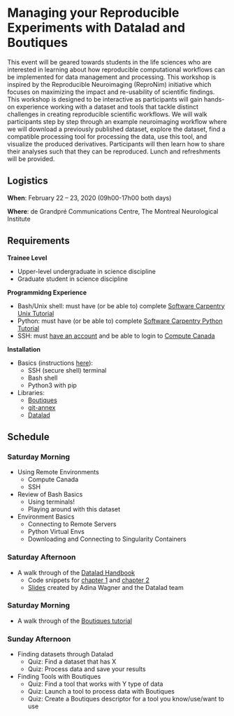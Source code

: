 # **Managing your Reproducible Experiments with Datalad and Boutiques**

This event will be geared towards students in the life sciences who are interested in learning about how reproducible computational workflows can be implemented for data management and processing. This workshop is inspired by the Reproducible Neuroimaging (ReproNim) initiative which focuses on maximizing the impact and re-usability of scientific findings. This workshop is designed to be interactive as participants will gain hands-on experience working with a dataset and tools that tackle distinct challenges in creating reproducible scientific workflows. We will walk participants step by step through an example neuroimaging workflow where we will download a previously published dataset, explore the dataset, find a compatible processing tool for processing the data, use this tool, and visualize the produced derivatives. Participants will then learn how to share their analyses such that they can be reproduced. Lunch and refreshments will be provided.

## **Logistics**

**When**: February 22 – 23, 2020 (09h00-17h00 both days)

**Where**: de Grandpré Communications Centre, The Montreal Neurological Institute

## **Requirements**

**Trainee Level**

- Upper-level undergraduate in science discipline
- Graduate student in science discipline

**Programmidng Experience**

- Bash/Unix shell: must have (or be able to) complete [Software Carpentry Unix Tutorial](https://swcarpentry.github.io/shell-novice/)
- Python: must have (or be able to) complete [Software Carpentry Python Tutorial](https://swcarpentry.github.io/python-novice-inflammation/)
- SSH: must [have an account](https://www.computecanada.ca/research-portal/account-management/apply-for-an-account/) and be able to login to [Compute Canada](https://docs.computecanada.ca/wiki/SSH)


**Installation**

- Basics (instructions [here](http://swc-osg-workshop.github.io/general/setup.html)):
  - SSH (secure shell) terminal
  - Bash shell
  - Python3 with pip
- Libraries:
  - [Boutiques](https://github.com/boutiques/boutiques#installation)
  - [git-annex](https://git-annex.branchable.com/install/)
  - [Datalad](https://www.datalad.org/get_datalad.html)

## Schedule

### Saturday Morning
- Using Remote Environments
  - Compute Canada
  - SSH
- Review of Bash Basics
  - Using terminals!
  - Playing around with this dataset
- Environment Basics
  - Connecting to Remote Servers
  - Python Virtual Envs
  - Downloading and Connecting to Singularity Containers


### Saturday Afternoon

- A walk through of the [Datalad Handbook](http://handbook.datalad.org/en/latest/)
  - Code snippets for [chapter 1](http://handbook.datalad.org/en/inm7/code_from_casts/01_dataset_basics_code.html) and [chapter 2](http://handbook.datalad.org/en/inm7/code_from_casts/02_reproducible_execution_code.html)
  - [Slides](https://github.com/datalad-handbook/course/blob/master/talks/PDFs/introduction_2h.pdf) created by Adina Wagner and the Datalad team

### Saturday Morning
- A walk through of the [Boutiques tutorial](https://github.com/neurolibre/boutiques-tutorial)

### Sunday Afternoon
- Finding datasets through Datalad 
  - Quiz: Find a dataset that has X
  - Quiz: Process data and save your results
- Finding Tools with Boutiques
  - Quiz: Find a tool that works with Y type of data
  - Quiz: Launch a tool to process data with Boutiques
  - Quiz: Create a Boutiques descriptor for a tool you know/use/want to use

